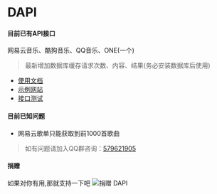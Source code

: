 DAPI
===
#### 目前已有API接口
网易云音乐、酷狗音乐、QQ音乐、ONE(一个)

>最新增加数据库缓存请求次数、内容、结果(务必安装数据库后使用)

* [使用文档](https://github.com/mrdong916/DongApi/wiki)
* [示例网站](https://music.bzqll.com/)
* [接口测试](https://api.hibai.cn/api/demo/index)

#### 目前已知问题

- 网易云歌单只能获取到前1000首歌曲

>如有问题请加入QQ群咨询：[579621905](https://jq.qq.com/?_wv=1027&k=5ESOXhw)

#### 捐赠

如果对你有用,那就支持一下吧
![捐赠 DAPI](https://github.com/mrdong916/DAPI/blob/master/pay.png "支持一下DAPI")

